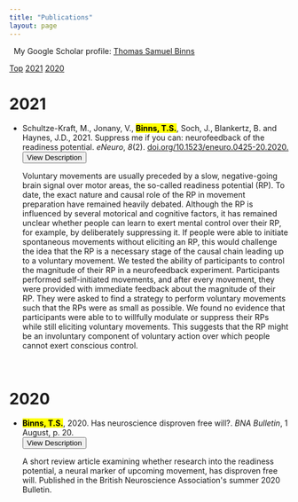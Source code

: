 ```yaml
---
title: "Publications"
layout: page
---
```

<a id="Top" class="section-ID" style="position: relative; top: -50 px"></a>

<!-- Google Scholar link -->
<i class="fab fa-google"></i> &nbsp; My Google Scholar profile: <a href="https://scholar.google.co.uk/citations?user=S8yDxUEAAAAJ" target="_blank">Thomas Samuel Binns</a>


<!-- Topbar for navigation of publications by year -->
<div class="scrollmenu">
  <a href="#Top">Top</a>
  <a href="#2021">2021</a>
  <a href="#2020">2020</a>
</div>


<!-- Publication list -->
<h1><a id="2021" class="section-ID">2021</a></h1>

<ul>
    <li>Schultze-Kraft, M., Jonany, V., <mark><b>Binns, T.S.</b></mark>, Soch, J., Blankertz, B. and Haynes, J.D., 2021. Suppress me if you can: neurofeedback of the readiness potential. <i>eNeuro</i>, <i>8</i>(2). <a href="https://www.doi.org/10.1523/eneuro.0425-20.2020" target="_blank">doi.org/10.1523/eneuro.0425-20.2020. <i class="fas fa-link"></i></a></li>
    <button type="button" class="collapsible">View Description</button>
    <div class="content">
        <p>Voluntary movements are usually preceded by a slow, negative-going brain signal over motor areas, the so-called readiness potential (RP). To date, the exact nature and causal role of the RP in movement preparation have remained heavily debated. Although the RP is influenced by several motorical and cognitive factors, it has remained unclear whether people can learn to exert mental control over their RP, for example, by deliberately suppressing it. If people were able to initiate spontaneous movements without eliciting an RP, this would challenge the idea that the RP is a necessary stage of the causal chain leading up to a voluntary movement. We tested the ability of participants to control the magnitude of their RP in a neurofeedback experiment. Participants performed self-initiated movements, and after every movement, they were provided with immediate feedback about the magnitude of their RP. They were asked to find a strategy to perform voluntary movements such that the RPs were as small as possible. We found no evidence that participants were able to to willfully modulate or suppress their RPs while still eliciting voluntary movements. This suggests that the RP might be an involuntary component of voluntary action over which people cannot exert conscious control.</p>
    </div>
</ul>

<br>
<h1><a id="2020" class="section-ID">2020</a></h1>

<ul>
    <li><mark><b>Binns, T.S.</b></mark>, 2020. Has neuroscience disproven free will?. <i>BNA Bulletin</i>, 1 August, p. 20. &nbsp;<a href="\assets\images\BNA_article.pdf" target="_blank"><i class="fas fa-file-pdf"></i></a></li>
    <button type="button" class="collapsible">View Description</button>
    <div class="content">
        <p>A short review article examining whether research into the readiness potential, a neural marker of upcoming movement, has disproven free will. Published in the British Neuroscience Association's summer 2020 Bulletin.</p>
    </div>
</ul>


<!-- Script for making collapsibles -->
<script>
  var coll = document.getElementsByClassName("collapsible");
  var i;

  for (i = 0; i < coll.length; i++) {
  coll[i].addEventListener("click", function() {
      this.classList.toggle("active");
      var content = this.nextElementSibling;
      if (content.style.display === "block") {
      content.style.display = "none";
      } else {
      content.style.display = "block";
      }
  });
  }
</script>